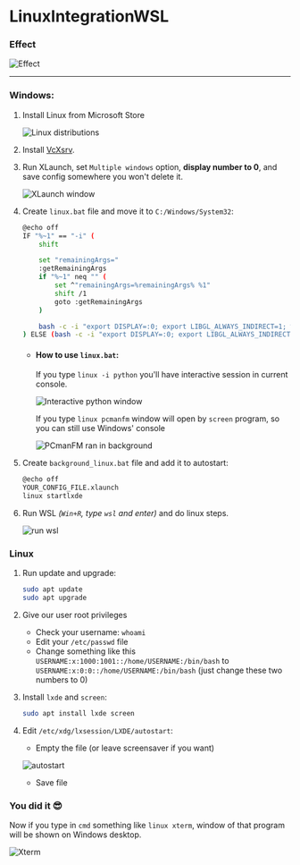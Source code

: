 # LinuxIntegrationWSL
### Effect
![Effect](https://i.imgur.com/DkP1cK5.png)
***
### Windows:
1. Install Linux from Microsoft Store

	![Linux distributions](https://i.imgur.com/wIEhRCu.png)
2. Install [VcXsrv](https://sourceforge.net/projects/vcxsrv/).
3. Run XLaunch, set `Multiple windows` option, **display number to 0**, and save config somewhere you won't delete it.

	![XLaunch window](https://i.imgur.com/PnXCuMh.png)
4. Create `linux.bat` file and move it to `C:/Windows/System32`:
    ```sh
    @echo off
    IF "%~1" == "-i" (
        shift

        set "remainingArgs="
        :getRemainingArgs
        if "%~1" neq "" (
            set ^"remainingArgs=%remainingArgs% %1"
            shift /1
            goto :getRemainingArgs
        )

        bash -c -i "export DISPLAY=:0; export LIBGL_ALWAYS_INDIRECT=1; %remainingArgs%"
    ) ELSE (bash -c -i "export DISPLAY=:0; export LIBGL_ALWAYS_INDIRECT=1; screen -d -m %*")
    ```
    - #### How to use `linux.bat`:
    	If you type `linux -i python` you'll have interactive session in current console.
        
        ![Interactive python window](https://i.imgur.com/1MpxExK.png)
    	
        If you type `linux pcmanfm` window will open by `screen` program, so you can still use Windows' console
        
        ![PCmanFM ran in background](https://i.imgur.com/8HZ6v82.png)
5. Create `background_linux.bat` file and add it to autostart:
    ```sh
    @echo off
    YOUR_CONFIG_FILE.xlaunch
    linux startlxde
    ```
6. Run WSL _(`Win+R`, type `wsl` and enter)_ and do linux steps.

	![run wsl](https://i.imgur.com/dzbmXir.png)

### Linux
1. Run update and upgrade:
    ```sh
    sudo apt update
    sudo apt upgrade
    ```
2. Give our user root privileges
    - Check your username: `whoami`
    - Edit your `/etc/passwd` file
    - Change something like this `USERNAME:x:1000:1001::/home/USERNAME:/bin/bash` to `USERNAME:x:0:0::/home/USERNAME:/bin/bash` (just change these two numbers to 0)
3. Install `lxde` and `screen`:
    ```sh
    sudo apt install lxde screen
    ```
4. Edit `/etc/xdg/lxsession/LXDE/autostart`:
	- Empty the file (or leave screensaver if you want)
	
	![autostart](https://i.imgur.com/mTUhSwR.png)
	- Save file
### You did it :sunglasses:
Now if you type in `cmd` something like `linux xterm`, window of that program will be shown on Windows desktop.

![Xterm](https://i.imgur.com/bYIImlA.png)
